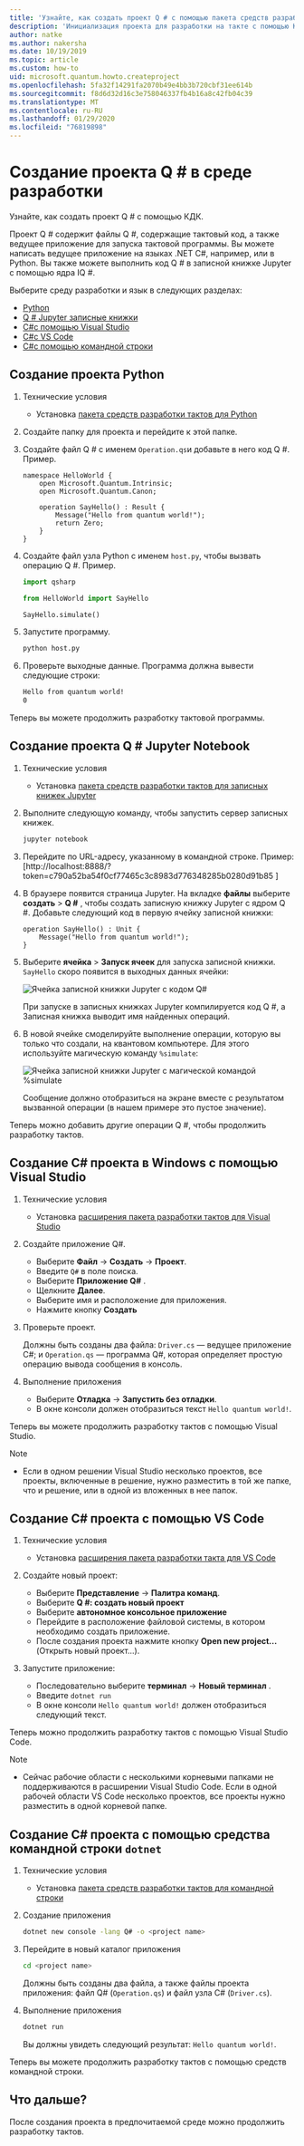 ```yaml
---
title: 'Узнайте, как создать проект Q # с помощью пакета средств разработки такта (КДК).'
description: 'Инициализация проекта для разработки на такте с помощью КДК и Q # в выбранной среде разработки'
author: natke
ms.author: nakersha
ms.date: 10/19/2019
ms.topic: article
ms.custom: how-to
uid: microsoft.quantum.howto.createproject
ms.openlocfilehash: 5fa32f14291fa2070b49e4bb3b720cbf31ee614b
ms.sourcegitcommit: f8d6d32d16c3e758046337fb4b16a8c42fb04c39
ms.translationtype: MT
ms.contentlocale: ru-RU
ms.lasthandoff: 01/29/2020
ms.locfileid: "76819898"
---
```

# <a name="create-a-q-project-in-your-development-environment"></a>Создание проекта Q # в среде разработки

Узнайте, как создать проект Q # с помощью КДК.

Проект Q # содержит файлы Q #, содержащие тактовый код, а также ведущее приложение для запуска тактовой программы. Вы можете написать ведущее приложение на языках .NET C#, например, или в Python. Вы также можете выполнить код Q # в записной книжке Jupyter с помощью ядра IQ #.

Выберите среду разработки и язык в следующих разделах:

* [Python](#create-a-python-project)
* [Q # Jupyter записные книжки](#create-a-q-jupyter-notebook-project)
* [C#с помощью Visual Studio](#create-a-c-project-on-windows-using-visual-studio)
* [C#с VS Code](#create-a-c-project-using-vs-code)
* [C#с помощью командной строки](#create-a-c-project-using-the-dotnet-command-line-tool)

## <a name="create-a-python-project"></a>Создание проекта Python

1. Технические условия

     * Установка [пакета средств разработки тактов для Python](xref:microsoft.quantum.install.python)

1. Создайте папку для проекта и перейдите к этой папке.

1. Создайте файл Q # с именем `Operation.qs`и добавьте в него код Q #. Пример.

    ```qsharp
    namespace HelloWorld {
        open Microsoft.Quantum.Intrinsic;
        open Microsoft.Quantum.Canon;

        operation SayHello() : Result {
            Message("Hello from quantum world!");
            return Zero;
        }
    }
    ```

1. Создайте файл узла Python с именем `host.py`, чтобы вызвать операцию Q #. Пример.

    ```python
    import qsharp

    from HelloWorld import SayHello

    SayHello.simulate()
    ```

1. Запустите программу.

    ```bash
    python host.py
    ```

1. Проверьте выходные данные. Программа должна вывести следующие строки:

    ```bash
    Hello from quantum world!
    0
    ```

Теперь вы можете продолжить разработку тактовой программы.

## <a name="create-a-q-jupyter-notebook-project"></a>Создание проекта Q # Jupyter Notebook

1. Технические условия

    * Установка [пакета средств разработки тактов для записных книжек Jupyter](xref:microsoft.quantum.install.jupyter)

1. Выполните следующую команду, чтобы запустить сервер записных книжек.

    ```bash
    jupyter notebook
    ```

1. Перейдите по URL-адресу, указанному в командной строке. Пример: [http://localhost:8888/?token=c790a52ba54f0cf77465c3c8983d776348285b0280d91b85 ]

1. В браузере появится страница Jupyter. На вкладке **файлы** выберите **создать** > **Q #** , чтобы создать записную книжку Jupyter с ядром Q #. Добавьте следующий код в первую ячейку записной книжки:

    ```qsharp
    operation SayHello() : Unit {
        Message("Hello from quantum world!");
    }
    ```

1. Выберите **ячейка** > **Запуск ячеек** для запуска записной книжки. `SayHello` скоро появится в выходных данных ячейки:

    ![Ячейка записной книжки Jupyter с кодом Q#](~/media/install-guide-jupyter.png)

    При запуске в записных книжках Jupyter компилируется код Q #, а Записная книжка выводит имя найденных операций.

1. В новой ячейке смоделируйте выполнение операции, которую вы только что создали, на квантовом компьютере. Для этого используйте магическую команду `%simulate`:

    ![Ячейка записной книжки Jupyter с магической командой %simulate](~/media/install-guide-jupyter-simulate.png)

    Сообщение должно отобразиться на экране вместе с результатом вызванной операции (в нашем примере это пустое значение).

Теперь можно добавить другие операции Q #, чтобы продолжить разработку тактов.

## <a name="create-a-c-project-on-windows-using-visual-studio"></a>Создание C# проекта в Windows с помощью Visual Studio

1. Технические условия

    * Установка [расширения пакета разработки тактов для Visual Studio](xref:microsoft.quantum.install.cs)

1. Создайте приложение Q#.

    * Выберите **Файл** -> **Создать** -> **Проект**.
    * Введите `Q#` в поле поиска.
    * Выберите **Приложение Q#** .
    * Щелкните **Далее**.
    * Выберите имя и расположение для приложения.
    * Нажмите кнопку **Создать**

1. Проверьте проект.

    Должны быть созданы два файла: `Driver.cs` — ведущее приложение C#; и `Operation.qs` — программа Q#, которая определяет простую операцию вывода сообщения в консоль.

1. Выполнение приложения

    * Выберите **Отладка** -> **Запустить без отладки**.
    * В окне консоли должен отобразиться текст `Hello quantum world!`.

Теперь вы можете продолжить разработку тактов с помощью Visual Studio.

> [!NOTE]
> * Если в одном решении Visual Studio несколько проектов, все проекты, включенные в решение, нужно разместить в той же папке, что и решение, или в одной из вложенных в нее папок.  

## <a name="create-a-c-project-using-vs-code"></a>Создание C# проекта с помощью VS Code

1. Технические условия

    * Установка [расширения пакета разработки такта для VS Code](xref:microsoft.quantum.install.cs)

1. Создайте новый проект:

    * Выберите **Представление** -> **Палитра команд**.
    * Выберите **Q #: создать новый проект**
    * Выберите **автономное консольное приложение**
    * Перейдите в расположение файловой системы, в котором необходимо создать приложение.
    * После создания проекта нажмите кнопку **Open new project...** (Открыть новый проект...).

1. Запустите приложение:

    * Последовательно выберите **терминал** -> **Новый терминал** .
    * Введите `dotnet run`
    * В окне консоли `Hello quantum world!` должен отобразиться следующий текст.

Теперь можно продолжить разработку тактов с помощью Visual Studio Code.

> [!NOTE]
> * Сейчас рабочие области с несколькими корневыми папками не поддерживаются в расширении Visual Studio Code. Если в одной рабочей области VS Code несколько проектов, все проекты нужно разместить в одной корневой папке.

## <a name="create-a-c-project-using-the-dotnet-command-line-tool"></a>Создание C# проекта с помощью средства командной строки `dotnet`

1. Технические условия

    * Установка [пакета средств разработки тактов для командной строки](xref:microsoft.quantum.install.cs)

1. Создание приложения

    ```bash
    dotnet new console -lang Q# -o <project name>
    ```

1. Перейдите в новый каталог приложения

    ```bash
    cd <project name>
    ```

    Должны быть созданы два файла, а также файлы проекта приложения: файл Q# (`Operation.qs`) и файл узла C# (`Driver.cs`).

1. Выполнение приложения

    ```bash
    dotnet run
    ```

    Вы должны увидеть следующий результат: `Hello quantum world!`.

Теперь вы можете продолжить разработку тактов с помощью средств командной строки.

## <a name="whats-next"></a>Что дальше?

После создания проекта в предпочитаемой среде можно продолжить разработку тактов.
